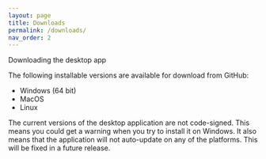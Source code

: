 ```yaml
---
layout: page
title: Downloads
permalink: /downloads/
nav_order: 2
---
```


Downloading the desktop app

The following installable versions are available for download from GitHub:

* Windows (64 bit)
* MacOS
* Linux

 The current versions of the desktop application are not code-signed.
 This means you could get a warning when you try to install it on Windows.
 It also means that the application will not auto-update on any of the platforms.
 This will be fixed in a future release.
